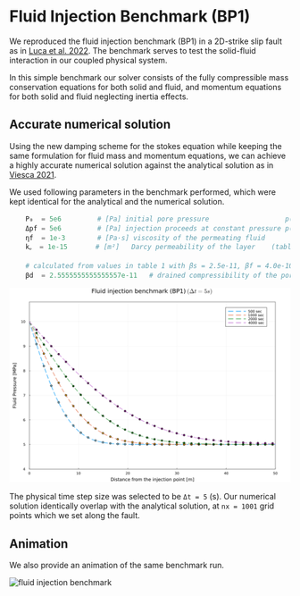 # Fluid Injection Benchmark (BP1)

We reproduced the fluid injection benchmark (BP1) in a 2D-strike slip fault as in [Luca et al. 2022](https://www.sciencedirect.com/science/article/pii/S0040195122003109). The benchmark serves to test the solid-fluid interaction in our coupled physical system.

In this simple benchmark our solver consists of the fully compressible mass conservation equations for both solid and fluid, and momentum equations for both solid and fluid neglecting inertia effects.


## Accurate numerical solution

Using the new damping scheme for the stokes equation while keeping the same formulation for fluid mass and momentum equations, we can achieve a highly accurate numerical solution against the analytical solution as in [Viesca 2021](https://doi.org/10.1017/jfm.2021.825).


We used following parameters in the benchmark performed, which were kept identical for the analytical and the numerical solution. 

```julia
    P₀  = 5e6         # [Pa] initial pore pressure                   p(x,0)    = P₀ 
    Δpf = 5e6         # [Pa] injection proceeds at constant pressure p(0, t>0) = Δp
    ηf  = 1e-3        # [Pa·s] viscosity of the permeating fluid
    kᵩ  = 1e-15       # [m²]   Darcy permeability of the layer    (table 1 value) -> calcuated from kᵩ = k* (φ)
    
    # calculated from values in table 1 with βs = 2.5e-11, βf = 4.0e-10 (see Dal Zilio et al. 2022)
    βd  = 2.5555555555555557e-11   # drained compressibility of the porous medium

```


![fluid injection benchmark](./assets/images/fluid_injection_benchmark.png)



The physical time step size was selected to be `Δt = 5` (s). Our numerical solution identically overlap with the analytical solution, at `nx = 1001` grid points which we set along the fault.


## Animation

We also provide an animation of the same benchmark run.

![fluid injection benchmark](./assets/images/fault_1D_injection_compressible.gif)

